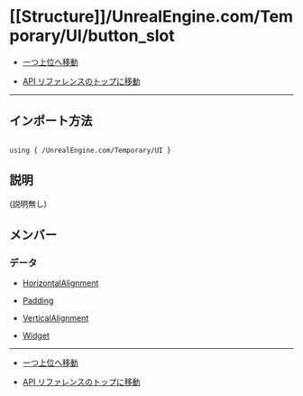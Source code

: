 # [[Structure]]/UnrealEngine.com/Temporary/UI/button_slot

- [一つ上位へ移動](../main.md)

- [API リファレンスのトップに移動](/main.md)

---

## インポート方法

```verse

using { /UnrealEngine.com/Temporary/UI }

```

## 説明

(説明無し)

## メンバー

### データ

- [HorizontalAlignment](./D_HorizontalAlignment/main.md)

- [Padding](./D_Padding/main.md)

- [VerticalAlignment](./D_VerticalAlignment/main.md)

- [Widget](./D_Widget/main.md)

---

- [一つ上位へ移動](../main.md)

- [API リファレンスのトップに移動](/main.md)
